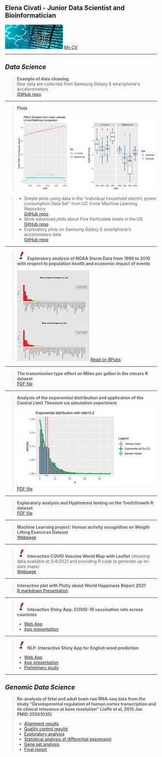 ## Elena Civati - Junior Data Scientist and Bioinformatician   
<div>
<img style="height: 80px" src="bioinfo.jpg" alt="bioinfo"/>    
<a href="Cv_English_Sep2021.pdf" target="_blank">My CV</a>
</div>

***
## *Data Science*

> **Example of data cleaning**   
> Raw data are collected from Samsung Galaxy S smartphone's accelerometers   
> <a href="https://github.com/Elenena/GettingandCleaningDataCourseProject" target="_blank">GitHub repo</a>

---

> **Plots**    
> <p align="center">
> <img src="plot6.png" alt="plot_example" style="height:250px"/>   
> </p>    

> -   Simple plots using data in the "Individual household electric power consumption Data Set" from UC Irvine Machine Learning Repository   
> <a href="https://github.com/Elenena/ExData_Plotting1" target="_blank">GitHub repo</a>   
> -   More advanced plots about Fine Particulate levels in the US   
> <a href="https://github.com/Elenena/AnalysisPM2.5US_pollution_data" target="_blank">GitHub repo</a>
> -   Exploratory plots on Samsung Galaxy S smartphone's accelometers data   
> <a href="https://github.com/Elenena/RepData_PeerAssessment1/tree/master/PA1_template_files/figure-html" target="_blank">GitHub repo</a>    

---

> <img src="punto-esclamativo-219x300.jpg" alt="amazing" style="height: 30px; width:30px;"/> **Exploratory analysis of NOAA Storm Data from 1996 to 2010 with respect to population health and economic impact of events** 
> <div>     
> <img src="damages.png" alt="noaa_plot" style="height:300px"/>     
> <a href="https://rpubs.com/Elenena/ReproducibleReaserchProj" target="_blank">Read on RPubs</a>    
> </div>  

---

> **The transmission type effect on Miles per gallon in the mtcars R dataset**    
> <a href="MPG_vs_Transmission.pdf" target="_blank">PDF file</a>

---

> **Analysis of the exponential distribution and application of the Central Limit Theorem via simulation experiment**    
> <div>
> <img src="exp.png" alt="exp_plot" style="height:250px"/>
> <a href="Simulation_exercise.pdf" target="_blank">PDF file</a>    
> </div>

---

> **Exploratory analysis and Hyphotesis testing on the ToothGrowth R dataset**   
> <a href="Simulation_exercise.pdf" target="_blank">PDF file</a>

---

> **Machine Learning project: Human activity recognition on Weigth Lifting Exercices Dataset**   
> <a href="https://elenena.github.io/PracticalMachineLearningProject_WLEdataset/" target="_blank">Webpage</a>   

---

> <img src="punto-esclamativo-219x300.jpg" alt="amazing" style="height: 30px; width:30px;"/> **Interactive COVID Vaccine World Map with Leaflet** (showing data available at 5/4/2021 and providing R code to generate up-to-date maps)   
> <a href="https://elenena.github.io/COVIDmap/covidmap.html" target="_blank">Webpage</a>    

---

> **Interactive plot with Plotly about World Happiness Report 2021**   
> <a href="https://elenena.github.io/WorldHappinessReport/WorldHappinessReport.html#1" target="_blank">R markdown Presentation</a>   

---

> <img src="punto-esclamativo-219x300.jpg" alt="amazing" style="height: 30px; width:30px;"/> **Interactive Shiny App: COVID-19 vaccination rate across countries**   
> -    <a href="https://elenena810.shinyapps.io/covid_vaccine_world/" target="_blank">Web App</a>                                                                           
> -    <a href="https://elenena.github.io/DevelopingDataProducts_CourseProject/Shiny_App_COVID_Presentation.html#/" target="_blank">App presentation</a>

---

> <img src="punto-esclamativo-219x300.jpg" alt="amazing" style="height: 30px; width:30px;"/> **NLP: Interactive Shiny App for English word prediction**   
> -    <a href="https://elenena810.shinyapps.io/word_predictor/" target="_blank">Web App</a>                                                        
> -    <a href="https://rpubs.com/Elenena/WordPredictor" target="_blank">App presentation</a>    
> -    <a href="https://rpubs.com/Elenena/777174" target="_blank">Preliminary study</a>    

***
## *Genomic Data Science*
> **Re-analysis of fetal and adult brain raw RNA-seq data from the study “Developmental regulation of human cortex transcription and its clinical relevance at base resolution” (Jaffe et al, 2015 Jan
PMID:25501035)**    
> -    <a href="Task_2_Alignment.pdf" target="_blank">Alignment results</a>    
> -    <a href="Task_3_QC.pdf" target="_blank">Quality control results</a>     
> -    <a href="ExploratoryAnalysis.pdf" target="_blank">Exploratory analysis</a>    
> -    <a href="DifferentialExpression.pdf" target="_blank">Statistical analysis of differential expression</a>    
> -    <a href="GeneSetAnalysis.pdf" target="_blank">Gene set analysis</a>    
> -    <a href="Final_report.pdf" target="_blank">Final report</a>
